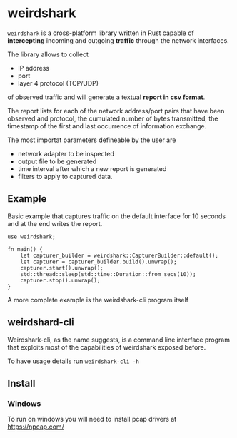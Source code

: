 # weirdshark

`weirdshark` is a cross-platform library written in Rust capable of **intercepting** incoming and outgoing **traffic** through the network interfaces.

The library allows to collect
- IP address
- port
- layer 4 protocol (TCP/UDP)

of observed traffic and will generate a textual **report in csv format**.

The report lists for each of the network address/port pairs that have been observed and protocol, the cumulated number of bytes transmitted, the timestamp of the first and last occurrence of information exchange.

The most importat parameters defineable by the user are
- network adapter to be inspected
- output file to be generated
- time interval after which a new report is generated
- filters to apply to captured data.

## Example

Basic example that captures traffic on the default interface for 10 seconds and at the end writes the report.
```
use weirdshark;

fn main() {
    let capturer_builder = weirdshark::CapturerBuilder::default();
    let capturer = capturer_builder.build().unwrap();
    capturer.start().unwrap();
    std::thread::sleep(std::time::Duration::from_secs(10));
    capturer.stop().unwrap();
}
```

A more complete example is the weirdshark-cli program itself

## weirdshard-cli

Weirdshark-cli, as the name suggests, is a command line interface program that exploits most of the capabilities of weirdshark exposed before.

To have usage details run `weirdshark-cli -h`

## Install
### Windows
To run on windows you will need to install pcap drivers at https://npcap.com/
